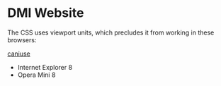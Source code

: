 # DMI Website

The CSS uses viewport units, which precludes it from working in these browsers:

[caniuse](http://caniuse.com/#search=vmin)

- Internet Explorer 8
- Opera Mini 8
